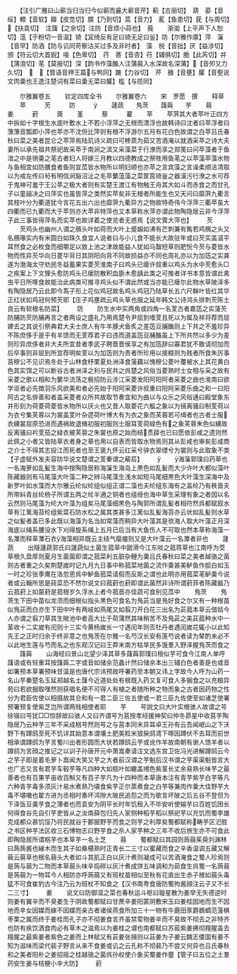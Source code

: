 <!-- { "loadSidebar": true } -->
　　【注引广雅曰山蕲当归当归今似蕲而麄大蕲音芹】蓟【古丽切】　葫　荽【音绥】輭【音软】瓣【皮苋切】臑【乃到切】蒚【音力】　薍【鱼患切】莸【与周切】【扶袁切】　注藷【之余切】注防【音烦小蒜也】　莪
　　渐洳【上平声下人恕切】蕰【于粉切一音温】锜【冝绮反有足曰锜无足曰釡】防【尔雅作廪】萍　薻【音早】防酒【防与讥同苛察沽买过多及非时者】　藻　棁【音拙】厌【益涉切】颁【符云切大首貎】唼【色卑切】　荇　莕【音杏】苻【辅俱切】脆【此芮切】并【蒲浪切】芼【莫报切】深【韵书作藻醢人注蒲蒻入水深故名深蒲】【音夘又力久切】　　【晋语音押王篇与鸭同】蹗【力谷切】　芹　雝【音壅】臛【音壑说文肉羮也王逸注楚词有菜曰羮无菜曰臛】槛【与揽同】






　　尔雅翼卷五
　　钦定四库全书
　　尔雅翼卷六
　　宋　罗愿　撰
　　释草
　　苹　　　芡　　　防　　　
　　蘧蔬　　鳬茨　　藷藇　　芋
　　蒻　　　姜　　　葑　　　葖
　　堇　　　藜　　　藋
　　苹
　　苹蓱其大者苹叶正四方中拆如十字根生水底叶敷水上不若小浮萍之无根而漂浮也故韩诗曰沈者曰苹浮者曰薸薸音瓢即小萍也苹亦不沈但比萍则有根不浮游尔五月有花白色故谓之白苹吕氏春秋曰菜之美者昆仑之苹萍焉陆玑诗义疏曰可糁蒸为茹又苦酒淹以就酒采苹之诗大夫妻所以承先祖共祭祀故采苹于南涧之滨又采藻菜于行潦而享之郑笺曰问苹藻者于鱼湆之中是铏羮之芼古者妇人将嫁三月教以四德教成之祭牲用鱼芼之以苹藻苹藻水物与鱼相宜如防膳食者鱼则宜苽皆水物所以明妇顺也亦苹之言宾藻之言澡柔顺洁清取以为戒左传曰茍有明信涧谿沼沚之毛苹蘩蕰藻之菜筐筥锜釜之器潢污行潦之水可荐于鬼神可羞于王公苹之极大者则有实楚王渡江有物触王舟其大如斗而赤食之而甘孔子以童謡决之曰萍实也虽皆萍之类然实苹矣非无根者所能生也又天问曰靡蓱九衢言其枝叶分为衢道犹今言花五出六出也靡蓱九衢异方之物故特奇伟今浮萍三衢苹虽大四衢而已九衢而大于苹则亦大苹非特萍也又本草称水萍亦谓此物陶隐居云非今浮萍子此三事皆得萍名而实苹也故详着之使览者无惑焉【说文薲大萍也】
　　芡
　　芡鸡头也幽州人谓之鴈头叶如荷而大叶上蹙衂如沸有芒刺兼有觜若鸡鴈之头又名鴈喙实内有米圆白如珠久食宜人说者曰与小儿食不能长大故驻年或曰芡实盖温平耳然食之必枚食而细嚼足以致上池之津故能益人犹如马齧短草则肥恱今芡与菱皆水物而性异芡华向日菱华背日其阴阳向背不同故损益亦不同也周礼亦以为加笾之实龚遂为渤海太守劝民冬益蓄果实菱芡淮南子曰鸡头已瘘许叔重以鸡头为水中芡愈头□之疾案上下文狸头愈防鸡头已瘘防散积血斵木愈龋此类之可推者详书本意皆谓此禽虫平日所啄食故能治此病类可推寻鸡头似不谓此然或当亦能已瘘尔此物水草陂泽多有陶隐居乃云此即今蒍子形上花似鸡冠故名鸡头鸡冠乃陆草长五六尺榦叶皆红其华正红状如鸡冠何预芡耶【庄子鸡壅疏云鸡头草也服之延年韩文公诗鸿头排刺芡陈士良云有软根名防菜】
　　防
　　防生水中实两角或四角一名芰古者嘉笾之实蔆芡防脯防芡防脯再言之者两设之盛礼乃用焉楚令尹屈到嗜芰且死以为属及祥将荐而屈建去之其说引祭典君大夫士庶人有牛羊豚犬鱼炙之差笾豆脯醢则上下共之不羞珍异不陈庶侈于是乎有羊馈而无芰荐君子曰违而道盖笾豆脯醢虽上下所共然以多少为差则珍异庶侈者非大夫所宜昔者季武子聘晋晋侯享之有加笾辞曰寡君犹不敢请彻加而后卒事则非屈到所宜荐明矣芰以为加笾则为贵者所珍用以接粮则为贱者所食朱厉事莒穆公不见识焉冬处于山林食杼栗夏处洲泽食蔆藕以愧穆公菱叶覆被水上其花黄白色其实饵之可以断谷古者洲泽之利与民共之呉楚之风俗当菱熟时士女相与采之故有采菱之歌以相和为蘩华流荡之极招防云涉江采菱发阳阿阳阿者采菱之曲也淮南曰欲学讴者必先徴羽乐风欲美和者必先始于阳阿采菱许叔重曰阳阿采菱乐曲之和一曰阳阿古之名俳善和者盖采菱者众所共故取节奏宜和为曲以与众乐之风俗通曰殿堂象东井形刻为荷菱荷菱皆水物所以厌火也又昔人取菱花六觚之象以为镜离骚曰制芰荷以为衣兮集芙蓉以为裳盖芰叶杂遝荷叶博大有为衣之象而芙蓉若可缉者也古者士服衣纁裳屈原恐进而遇祸故退脩初服初服则士服耳芰荷緑色有之象芙蓉朱色似纁故反离骚曰衿芰茄之緑衣被芙蓉之朱裳也原之始而结贯薜也已曰愿依彭咸之遗则然此佩之小者又皆陆草衣者身之章也用以自表而皆取水物焉则其从彭咸也审矣彭咸商之介士不得其志投江而死者也至王褒九怀云红采兮骍衣翠缥兮为裳则与此取象不类【子虚赋外发夫容防华说文楚谓之芰秦谓之薢茩】
　　
　　海薻郭璞曰药草也一名海萝如乱髪生海中按陶隐居称海薻生海岛上黒色如乱髪而大少许叶大都似藻叶陈藏器则有马尾藻大叶藻二种之辨马尾藻生浅水如短马尾细黒色大叶藻生深海中及新罗叶如水藻而大尔雅云纶似纶组似组正谓二藻也夫纶组东海有之盖纶乃有秩啬夫所带紏青丝纶杨子所谓五两之纶半通之铜者也组绶也海中草生采理有象之者因以名云然则马尾藻为纶大叶藻为组矣马尾藻细黒色与陶郭所谓乱髪者相符然呉都赋叙水草有江蓠海苔纶组紫菜石防水松之属其类甚多江蓠似乱髪海苔亦云状如乱髪则水草之似髪者盖已多此既以海藻为名当如常藻而稍异大叶藻其是欤海人取大叶藻正月深海底以绳系腰没水下刈得旋系绳上五月已后当有大鱼伤人不可取也然本草称海藻一名藫而释草藫石衣海藻相异既云主结气瘿瘤则又是大叶藻云一名藫者非也
　　蘧蔬
　　出隧蘧蔬郭氏曰蘧蔬似土菌生菰草中甜滑今江东啖之菰蒋草也江南呼为茭草根久盘厚则夏月生菌菌即谓之菰菜利五脏杂鲤为羮吕氏春秋曰菜之美者越骆之菌则古者重之久矣荆楚嵗时记九月九日事中称菰菜地菌之流作羮甚美鲈鱼作脍白如玉一时之珍张季鹰在洛忽思呉中鲈鱼菰菜请假而反斯之谓也此明亦用菰菜芼鲈羮今说者或云翰所思是莼菜恐不然尔说文曰菰葑也葑即谓此菌然非诗所谓葑菲者陈藏器乃云菰葑上如菌葑是菰根岁久浮水上者今菰首亦佳蔬可食别见苽中
　　鳬茨
　　鳬茨生下田中苗似龙须而细根似指头黒色可食名为鳬茈当是鳬好食之尔又有一种根苗似鳬茈而白亦生下田中叶有两岐如燕尾又如翦刀开白花三出名为茈菰本草云借姑今人亦谓之翦刀草其生陂池中者高大比于荷蒲然其味稍苦不及鳬茈之美茈菰种水中一茎收十二实嵗有闰则十三实今黄杨嵗长一寸遇闰年则否牡丹者遇闰嵗花辄小以此知先王之正时归余于终非意之也鳬茨在尔雅一名芍汉长安有莲芍说者读为辇酌未必不以此地生莲与芍而名之也东观汉记曰王莽末南方枯旱民多饿羣入野泽握鳬茨而食之
　　藷藇
　　山海经曰景山北望少泽其草多藷藇郭璞曰根似芋可食今江南人单呼藷语或有轻重耳按藷藇二字或音如储余范蠡计然曰储余本出三辅白色者善是也或音如署预本草署预味甘温是也唐代宗讳预故呼署药至本朝又讳上字故今人呼为山药一名山芋秦楚名玉延郑越名土藷今近道处处有根既入药又复可食人多掘食之以充粮异苑曰若欲掘取嘿然则获唱名便不可得人有植之者随所种之物而象之古者因药物之性分为君臣佐使以相摄故其合和有一君二臣三佐五使或一君三臣九佐使至如诸芝使署预署预复使紫芝岂所谓两贱相使者耶
　　芋
　　芌説文曰大叶实根骇人故谓之芌徐锴曰芌犹□□惊辞故曰骇人又曰齐谓芌为莒按孝经援神契曰仲冬昴星中收莒芋陶隐居乃云种芋三年不采成梠芌然则芌之与莒本同末异耳卓王孙有云吾闻岷山之下沃野下有蹲鸱至死不饥详其始意本谓壤土肥美粒米狼戾鸱鸢下啄因蹲伏不去耳而前世相承谓蹲鸱为芋言蜀川出者形圆而大状若蹲鸱云芋或讹作羊故南朝有谢人馈羊者以蹲鸱为言顔之推记之以训子孙唐开元中萧嵩奏请注文选东宫卫佐冯光进解蹲鸱云今之芋子即是着毛萝卜嵩闻大笑又芋之大者前汉谓之芋魁后汉书谓之芋渠渠魁皆言大也广志又言有君芋车毂芋等凡四种大如瓶叶如繖盖缃色紫茎长丈余易熟长味芋之最善者也有百果芋亩收百斛又有百子芋凡为十四种而本草唐本注有青芋紫芋白芋等凡六种青芋毒多须灰汁易水煮熟乃堪食紫芋正尔蒸煮食之白芋等兼肉作羮大佳野芋大毒不堪噉也翟方进为丞相时奏坏鸿隙大陂民追怨之而为歌言坏陂之后五谷不登但为下泽饭豆羮芋食之薄者也而袁安为阴平长时年饥租入不毕安听使输芋曰百姓饥困长何得食谷先自引芋吏皆从之汝南薛包归先人冡侧种稻芋稻以祭祀芋以充饥而蜀李雄克成都众甚饥馁乃将民就谷于郪掘野芋而食之则芋之利厚矣蜀都赋称畴芋区汜胜之书区种芋法区收三石博物志曰野芋食之杀人家芋种之三年不收后旅生亦不可食此即陶隐居所谓梠芋也本草芋一名土芝
　　蒻
　　蜀都赋曰其园则蒟蒻茱萸刘渊林曰蒟蒟酱也縁木而生其子如桑椹熟时正青长二三寸以蜜藏而食之辛香温调五藏又解蒻云蒻草也根名蒻头大者如斗其肌正白以灰汁煮则凝成可以苦酒淹食之蜀人珍焉则是蒟与蒻为二物而本草蒻头味辛捣碎以灰汁煮成饼五味调和为茹食生呉蜀一名蒟蒻是蒟蒻为一物耳今人相防亦呼蒟蒻又有班杖苗相似至秋有花直出生赤子根如蒻头毒猛不可食崔豹古今注乃云为班杖不知食之【汉书南粤食唐防蜀拘酱顔注云子又不长二三寸】
　　姜
　　说文曰防御湿之菜也春秋运斗枢曰璇星散为姜举无失德逆时则姜有翼辛而不臭姜生于阴故蜀都赋曰甘蔗辛姜阳蓲阴敷宋玉曰姜桂因地而生不因地而辛女因媒而嫁不因媒而亲古者诸侯燕食所加三十一物有牛鹿田豕爵鷃蜩范蔆椇枣栗之属而终于姜桂而孔子亦不彻姜食言齐虽禁荤物姜辛而不臭故不彻去之非特齐也防有疾饮酒食肉必有草木之滋焉以为姜桂之谓也南都赋曰苏蔱紫姜拂彻羶腥盖去羶腥之最紫姜者紫色之姜而上林赋又有茈姜张揖则以茈姜为子姜云魏志倭国有姜不知为滋味而梁代裴子野言从来不食姜或讥之云孔称不彻裴乃不尝又何异也吕氏春秋和之美者阳朴之姜招摇之桂越骆之菌呉孙权使介象买蜀姜作虀【管子曰五位之土羣药安生姜与桔梗小辛大防】
　　葑
